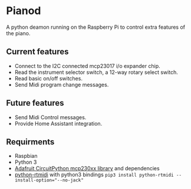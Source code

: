 # Pianod
A python deamon running on the Raspberry Pi to control extra features of the piano.

## Current features
* Connect to the I2C connected mcp23017 i/o expander chip.
* Read the instrument selector switch, a 12-way rotary select switch.
* Read basic on/off switches.
* Send Midi program change messages.

## Future features
* Send Midi Control messages.
* Provide Home Assistant integration.

## Requirments
* Raspbian
* Python 3
* [Adafruit CircuitPython mcp230xx library](https://github.com/adafruit/Adafruit_CircuitPython_MCP230xx) and dependencies
* [python-rtmidi](http://trac.chrisarndt.de/code/wiki/python-rtmidi) with python3 bindings
`pip3 install python-rtmidi --install-option="--no-jack"` 

